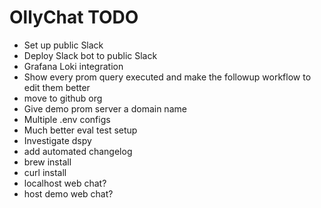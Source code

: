 # OllyChat TODO

- Set up public Slack
- Deploy Slack bot to public Slack
- Grafana Loki integration
- Show every prom query executed and make the followup workflow to edit them better
- move to github org
- Give demo prom server a domain name
- Multiple .env configs
- Much better eval test setup
- Investigate dspy
- add automated changelog
- brew install
- curl install
- localhost web chat?
- host demo web chat?
